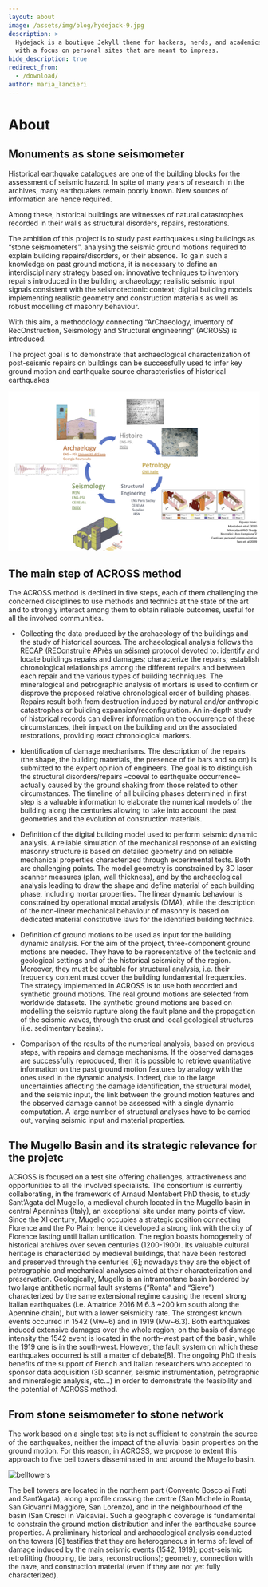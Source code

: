 ```yaml
---
layout: about
image: /assets/img/blog/hydejack-9.jpg
description: >
  Hydejack is a boutique Jekyll theme for hackers, nerds, and academics,
  with a focus on personal sites that are meant to impress.
hide_description: true
redirect_from:
  - /download/
author: maria_lancieri
---
```


# About

## Monuments as stone seismometer

Historical earthquake catalogues are one of the building blocks for the assessment of seismic hazard. In spite of many years of research in the archives, many earthquakes remain poorly known. New sources of information are hence required.

Among these, historical buildings are witnesses of natural catastrophes recorded in their walls as structural disorders, repairs, restorations.

The ambition of this project is to study past earthquakes using buildings as “stone seismometers”, analysing the seismic ground motions required to explain building repairs/disorders, or their absence. To gain such a knowledge on past ground motions, it is necessary to define an interdisciplinary strategy based on: innovative techniques to inventory repairs introduced in the building archaeology; realistic seismic input signals consistent with the seismotectonic context; digital building models implementing realistic geometry and construction materials as well as robust modelling of masonry behaviour.

With this aim, a methodology connecting “ArChaeology, inventory of RecOnstruction, Seismology and Structural engineering” (ACROSS) is introduced.

The project goal is to demonstrate that archaeological characterization of post-seismic repairs on buildings can be successfully used to infer key ground motion and earthquake source characteristics of historical earthquakes

![Disciplines interaction in ACROSS](schema.png)

## The main step of ACROSS method
The ACROSS method is declined in five steps, each of them challenging the concerned disciplines to use methods and technics at the state of the art and to strongly interact among them to obtain reliable outcomes, useful for all the involved communities.

- Collecting the data produced by the archaeology of the buildings and the study of historical sources. The archaeological analysis follows the [RECAP (REConstruire APrès un séisme)](http://recap.huma-num.fr/webpublic/?lang=fr) protocol devoted to: identify and locate buildings repairs and damages; characterize the repairs; establish chronological relationships among the different repairs and between each repair and the various types of building techniques. The mineralogical and petrographic analysis of mortars is used to confirm or disprove the proposed relative chronological order of building phases. Repairs result both from destruction induced by natural and/or anthropic catastrophes or building expansion/reconfiguration. An in-depth study of historical records can deliver information on the occurrence of these circumstances, their impact on the building and on the associated restorations, providing exact chronological markers. 
-	Identification of damage mechanisms. The description of the repairs (the shape, the building materials, the presence of tie bars and so on) is submitted to the expert opinion of engineers. The goal is to distinguish the structural disorders/repairs –coeval to earthquake occurrence– actually caused by the ground shaking from those related to other circumstances. The timeline of all building phases determined in first step is a valuable information to elaborate the numerical models of the building along the centuries allowing to take into account the past geometries and the evolution of construction materials.
-	Definition of the digital building model used to perform seismic dynamic analysis. A reliable simulation of the mechanical response of an existing masonry structure is based on detailed geometry and on reliable mechanical properties characterized through experimental tests. Both are challenging points. The model geometry is constrained by 3D laser scanner measures (plan, wall thickness), and by the archaeological analysis leading to draw the shape and define material of each building phase, including mortar properties.  The linear dynamic behaviour is constrained by operational modal analysis (OMA), while the description of the non-linear mechanical behaviour of masonry is based on dedicated material constitutive laws for the identified building technics. 
-	Definition of ground motions to be used as input for the building dynamic analysis. For the aim of the project, three-component ground motions are needed. They have to be representative of the tectonic and geological settings and of the historical seismicity of the region. Moreover, they must be suitable for structural analysis, i.e. their frequency content must cover the building fundamental frequencies. The strategy implemented in ACROSS is to use both recorded and synthetic ground motions. The real ground motions are selected from worldwide datasets. The synthetic ground motions are based on modelling the seismic rupture along the fault plane and the propagation of the seismic waves, through the crust and local geological structures (i.e. sedimentary basins).

-	Comparison of the results of the numerical analysis, based on previous steps, with repairs and damage mechanisms. If the observed damages are successfully reproduced, then it is possible to retrieve quantitative information on the past ground motion features by analogy with the ones used in the dynamic analysis. Indeed, due to the large uncertainties affecting the damage identification, the structural model, and the seismic input, the link between the ground motion features and the observed damage cannot be assessed with a single dynamic computation. A large number of structural analyses have to be carried out, varying seismic input and material properties. 



## The Mugello Basin and its strategic relevance for the projetc

ACROSS is focused on a test site offering challenges, attractiveness and opportunities to all the involved specialists. The consortium is currently collaborating, in the framework of Arnaud Montabert PhD thesis, to study Sant’Agata del Mugello, a medieval church located in the Mugello basin in central Apennines (Italy), an exceptional site under many points of view. Since the XI century, Mugello occupies a strategic position connecting Florence and the Po Plain; hence it developed a strong link with the city of Florence lasting until Italian unification. The region boasts homogeneity of historical archives over seven centuries (1200-1900). Its valuable cultural heritage is characterized by medieval buildings, that have been restored and preserved through the centuries [6]; nowadays they are the object of petrographic and mechanical analyses aimed at their characterization and preservation. 
Geologically, Mugello is an intramontane basin bordered by two large antithetic normal fault systems (“Ronta” and “Sieve”) characterized by the same extensional regime causing the recent strong Italian earthquakes (i.e. Amatrice 2016 M 6.3 ~200 km south along the Apennine chain), but with a lower seismicity rate. The strongest known events occurred in 1542 (Mw~6) and in 1919 (Mw~6.3). Both earthquakes induced extensive damages over the whole region; on the basis of damage intensity the 1542 event is located in the north-west part of the basin, while the 1919 one is in the south-west. However, the fault system on which these earthquakes occurred is still a matter of debate[8].
The ongoing PhD thesis benefits of the support of French and Italian researchers who accepted to sponsor data acquisition (3D scanner, seismic instrumentation, petrographic and mineralogic analysis, etc…) in order to demonstrate the feasibility and the potential of ACROSS method. 

## From stone seismometer to stone network

The work based on a single test site is not sufficient to constrain the source of the earthquakes, neither the impact of the alluvial basin properties on the ground motion. For this reason, in ACROSS, we propose to extent this approach to five bell towers disseminated in and around the Mugello basin. 

![belltowers](pievi.png)


The bell towers are located in the northern part (Convento Bosco ai Frati and Sant’Agata), along a profile crossing the centre (San Michele in Ronta, San Giovanni Maggiore, San Lorenzo), and in the neighbourhood of the basin (San Cresci in Valcavia). Such a geographic coverage is fundamental to constrain the ground motion distribution and infer the earthquake source properties. A preliminary historical and archaeological analysis conducted on the towers [6] testifies that they are heterogeneous in terms of: level of damage induced by the main seismic events (1542, 1919); post-seismic retrofitting (hooping, tie bars, reconstructions); geometry, connection with the nave, and construction material (even if they are not yet fully characterized). 
 
 
<!--author-->

